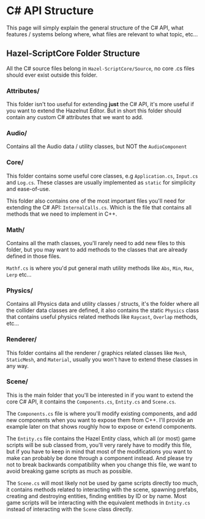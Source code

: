 # C# API Structure
This page will simply explain the general structure of the C# API, what features / systems belong where, what files are relevant to what topic, etc...

## Hazel-ScriptCore Folder Structure
All the C# source files belong in `Hazel-ScriptCore/Source`, no core .cs files should ever exist outside this folder.

### Attributes/
This folder isn't too useful for extending **just** the C# API, it's more useful if you want to extend the Hazelnut Editor. But in short this folder should contain any custom C# attributes that we want to add.

### Audio/
Contains all the Audio data / utility classes, but NOT the `AudioComponent`

### Core/
This folder contains some useful core classes, e.g `Application.cs`, `Input.cs` and `Log.cs`. These classes are usually implemented as `static` for simplicity and ease-of-use.

This folder also contains one of the most important files you'll need for extending the C# API: `InternalCalls.cs`. Which is the file that contains all methods that we need to implement in C++.

### Math/
Contains all the math classes, you'll rarely need to add new files to this folder, but you may want to add methods to the classes that are already defined in those files.

`Mathf.cs` is where you'd put general math utility methods like `Abs`, `Min`, `Max`, `Lerp` etc...

### Physics/
Contains all Physics data and utility classes / structs, it's the folder where all the collider data classes are defined, it also contains the static `Physics` class that contains useful physics related methods like `Raycast`, `Overlap` methods, etc...

### Renderer/
This folder contains all the renderer / graphics related classes like `Mesh`, `StaticMesh`, and `Material`, usually you won't have to extend these classes in any way.

### Scene/
This is the main folder that you'll be interested in if you want to extend the core C# API, it contains the `Components.cs`, `Entity.cs` and `Scene.cs`.

The `Components.cs` file is where you'll modify existing components, and add new components when you want to expose them from C++. I'll provide an example later on that shows roughly how to expose or extend components.

The `Entity.cs` file contains the Hazel Entity class, which all (or most) game scripts will be sub classed from, you'll very rarely have to modify this file, but if you have to keep in mind that most of the modifications you want to make can probably be done through a component instead.
And please try not to break backwards compatibility when you change this file, we want to avoid breaking game scripts as much as possible.

The `Scene.cs` will most likely not be used by game scripts directly too much, it contains methods related to interacting with the scene, spawning prefabs, creating and destroying entities, finding entities by ID or by name. Most game scripts will be interacting with the equivalent methods in `Entity.cs` instead of interacting with the `Scene` class directly.
